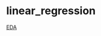 # linear_regression

[EDA](linear_regression%20c6256e81cd134514883522d1fdc53883/EDA%2017ee9c50694a47568352bba7e5d324bd.md)